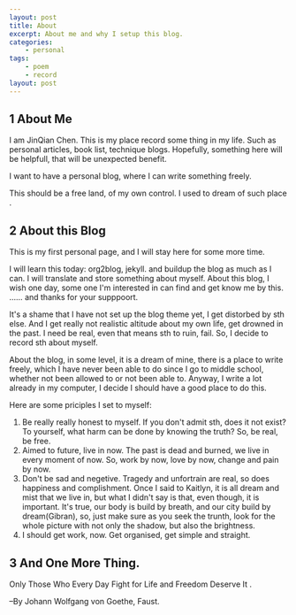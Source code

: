 ```yaml
---
layout: post
title: About
excerpt: About me and why I setup this blog.
categories:
    - personal
tags:
    - poem
    - record
layout: post
---
```


<div id="outline-container-sec-1" class="outline-2">
<h2 id="sec-1"><span class="section-number-2">1</span> About Me</h2>
<div class="outline-text-2" id="text-1">
<p>
I am JinQian Chen. This is my place record some thing in my life. Such as personal articles, book list, technique blogs. Hopefully, something here will be helpfull, that will be unexpected benefit.
</p>

<p>
I want to have a personal blog, where I can write something freely.
</p>

<p>
This should be a free land, of my own control. I used to dream of such place .
</p>
</div>
</div>

<div id="outline-container-sec-2" class="outline-2">
<h2 id="sec-2"><span class="section-number-2">2</span> About this Blog</h2>
<div class="outline-text-2" id="text-2">
<p>
This is my first personal page, and I will stay here for some more time.
</p>

<p>
I will learn this today: org2blog, jekyll. and buildup the blog as much as I can. I will translate and store something about myself. About this blog, I wish one day, some one I'm interested in can find and get know me by this. …… and thanks for your supppoort.
</p>

<p>
It's a shame that I have not set up the blog theme yet, I get distorbed by sth else. And I get really not realistic altitude about my own life, get drowned in the past. I need be real, even that means sth to ruin, fail. So, I decide to record sth about myself.
</p>

<p>
About the blog, in some level, it is a dream of mine, there is a place to write freely, which I have never been able to do since I go to middle school, whether not been allowed to or not been able to. Anyway, I write a lot already in my computer, I decide I should have a good place to do this.
</p>

<p>
Here are some priciples I set to myself:
</p>

<ol class="org-ol">
<li>Be really really honest to myself. If you don't admit sth, does it not exist? To yourself, what harm can be done by knowing the truth? So, be real, be free.
</li>

<li>Aimed to future, live in now. The past is dead and burned, we live in every moment of now. So, work by now, love by now, change and pain by now.
</li>

<li>Don't be sad and negetive. Tragedy and unfortrain are real, so does happiness and complishment. Once I said to Kaitlyn, it is all dream and mist that we live in, but what I didn't say is that, even though, it is important. It's true, our body is build by breath, and our city build by dream(Gibran), so, just make sure as you seek the trunth, look for the whole picture with not only the shadow, but also the brightness.
</li>

<li>I should get work, now. Get organised, get simple and straight.
</li>
</ol>
</div>
</div>
<div id="outline-container-sec-3" class="outline-2">
<h2 id="sec-3"><span class="section-number-2">3</span> And One More Thing.</h2>
<div class="outline-text-2" id="text-3">
<p>
Only Those Who Every Day Fight for Life and Freedom Deserve It .
</p>

<p>
&#x2013;By Johann Wolfgang von Goethe, Faust.
</p>
</div>
</div>
